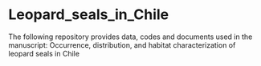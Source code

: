 # Leopard_seals_in_Chile
The following repository provides data, codes and documents used in the manuscript: Occurrence, distribution, and habitat characterization of leopard seals in Chile
